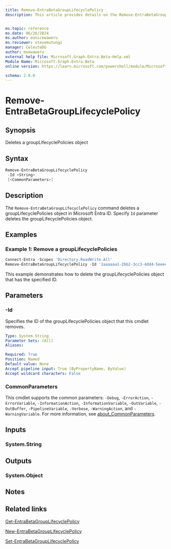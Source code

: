 ```yaml
---
title: Remove-EntraBetaGroupLifecyclePolicy
description: This article provides details on the Remove-EntraBetaGroupLifecyclePolicy command.


ms.topic: reference
ms.date: 06/26/2024
ms.author: eunicewaweru
ms.reviewer: stevemutungi
manager: CelesteDG
author: msewaweru
external help file: Microsoft.Graph.Entra.Beta-Help.xml
Module Name: Microsoft.Graph.Entra.Beta
online version: https://learn.microsoft.com/powershell/module/Microsoft.Graph.Entra.Beta/Remove-EntraBetaGroupLifecyclePolicy

schema: 2.0.0
---
```


# Remove-EntraBetaGroupLifecyclePolicy

## Synopsis

Deletes a groupLifecyclePolicies object

## Syntax

```powershell
Remove-EntraBetaGroupLifecyclePolicy 
 -Id <String> 
 [<CommonParameters>]
```

## Description

The `Remove-EntraBetaGroupLifecyclePolicy` command deletes a groupLifecyclePolicies object in Microsoft Entra ID. Specify `Id` parameter deletes the groupLifecyclePolicies object.

## Examples

### Example 1: Remove a groupLifecyclePolicies

```powershell
Connect-Entra -Scopes 'Directory.ReadWrite.All'
Remove-EntraBetaGroupLifecyclePolicy -Id '1aaaaaa1-2bb2-3cc3-4dd4-5eeeeeeeeee5'
```

This example demonstrates how to delete the groupLifecyclePolicies object that has the specified ID.

## Parameters

### -Id

Specifies the ID of the groupLifecyclePolicies object that this cmdlet removes.

```yaml
Type: System.String
Parameter Sets: (All)
Aliases:

Required: True
Position: Named
Default value: None
Accept pipeline input: True (ByPropertyName, ByValue)
Accept wildcard characters: False
```

### CommonParameters

This cmdlet supports the common parameters: `-Debug`, `-ErrorAction`, `-ErrorVariable`, `-InformationAction`, `-InformationVariable`, `-OutVariable`, `-OutBuffer`, `-PipelineVariable`, `-Verbose`, `-WarningAction`, and `-WarningVariable`. For more information, see [about_CommonParameters](https://go.microsoft.com/fwlink/?LinkID=113216).

## Inputs

### System.String

## Outputs

### System.Object

## Notes

## Related links

[Get-EntraBetaGroupLifecyclePolicy](Get-EntraBetaGroupLifecyclePolicy.md)

[New-EntraBetaGroupLifecyclePolicy](New-EntraBetaGroupLifecyclePolicy.md)

[Set-EntraBetaGroupLifecyclePolicy](Set-EntraBetaGroupLifecyclePolicy.md)
